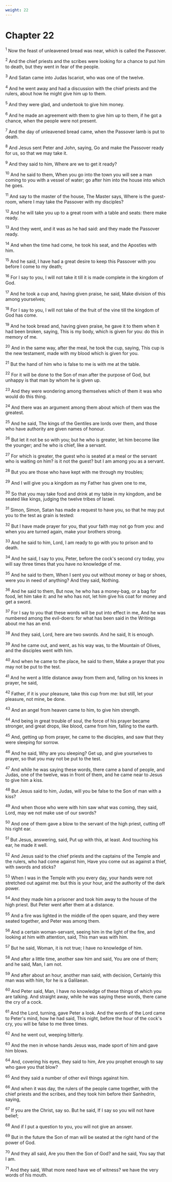 ```yaml
---
weight: 22
---
```


# Chapter 22

<sup>1</sup> Now the feast of unleavened bread was near, which is called the Passover. 

<sup>2</sup> And the chief priests and the scribes were looking for a chance to put him to death, but they went in fear of the people. 

<sup>3</sup> And Satan came into Judas Iscariot, who was one of the twelve. 

<sup>4</sup> And he went away and had a discussion with the chief priests and the rulers, about how he might give him up to them. 

<sup>5</sup> And they were glad, and undertook to give him money. 

<sup>6</sup> And he made an agreement with them to give him up to them, if he got a chance, when the people were not present. 

<sup>7</sup> And the day of unleavened bread came, when the Passover lamb is put to death. 

<sup>8</sup> And Jesus sent Peter and John, saying, Go and make the Passover ready for us, so that we may take it. 

<sup>9</sup> And they said to him, Where are we to get it ready? 

<sup>10</sup> And he said to them, When you go into the town you will see a man coming to you with a vessel of water; go after him into the house into which he goes. 

<sup>11</sup> And say to the master of the house, The Master says, Where is the guest-room, where I may take the Passover with my disciples? 

<sup>12</sup> And he will take you up to a great room with a table and seats: there make ready. 

<sup>13</sup> And they went, and it was as he had said: and they made the Passover ready. 

<sup>14</sup> And when the time had come, he took his seat, and the Apostles with him. 

<sup>15</sup> And he said, I have had a great desire to keep this Passover with you before I come to my death; 

<sup>16</sup> For I say to you, I will not take it till it is made complete in the kingdom of God. 

<sup>17</sup> And he took a cup and, having given praise, he said, Make division of this among yourselves; 

<sup>18</sup> For I say to you, I will not take of the fruit of the vine till the kingdom of God has come. 

<sup>19</sup> And he took bread and, having given praise, he gave it to them when it had been broken, saying, This is my body, which is given for you: do this in memory of me. 

<sup>20</sup> And in the same way, after the meal, he took the cup, saying, This cup is the new testament, made with my blood which is given for you. 

<sup>21</sup> But the hand of him who is false to me is with me at the table. 

<sup>22</sup> For it will be done to the Son of man after the purpose of God, but unhappy is that man by whom he is given up. 

<sup>23</sup> And they were wondering among themselves which of them it was who would do this thing. 

<sup>24</sup> And there was an argument among them about which of them was the greatest. 

<sup>25</sup> And he said, The kings of the Gentiles are lords over them, and those who have authority are given names of honour. 

<sup>26</sup> But let it not be so with you; but he who is greater, let him become like the younger; and he who is chief, like a servant. 

<sup>27</sup> For which is greater, the guest who is seated at a meal or the servant who is waiting on him? is it not the guest? but I am among you as a servant. 

<sup>28</sup> But you are those who have kept with me through my troubles; 

<sup>29</sup> And I will give you a kingdom as my Father has given one to me, 

<sup>30</sup> So that you may take food and drink at my table in my kingdom, and be seated like kings, judging the twelve tribes of Israel. 

<sup>31</sup> Simon, Simon, Satan has made a request to have you, so that he may put you to the test as grain is tested: 

<sup>32</sup> But I have made prayer for you, that your faith may not go from you: and when you are turned again, make your brothers strong. 

<sup>33</sup> And he said to him, Lord, I am ready to go with you to prison and to death. 

<sup>34</sup> And he said, I say to you, Peter, before the cock's second cry today, you will say three times that you have no knowledge of me. 

<sup>35</sup> And he said to them, When I sent you out without money or bag or shoes, were you in need of anything? And they said, Nothing. 

<sup>36</sup> And he said to them, But now, he who has a money-bag, or a bag for food, let him take it: and he who has not, let him give his coat for money and get a sword. 

<sup>37</sup> For I say to you that these words will be put into effect in me, And he was numbered among the evil-doers: for what has been said in the Writings about me has an end. 

<sup>38</sup> And they said, Lord, here are two swords. And he said, It is enough. 

<sup>39</sup> And he came out, and went, as his way was, to the Mountain of Olives, and the disciples went with him. 

<sup>40</sup> And when he came to the place, he said to them, Make a prayer that you may not be put to the test. 

<sup>41</sup> And he went a little distance away from them and, falling on his knees in prayer, he said, 

<sup>42</sup> Father, if it is your pleasure, take this cup from me: but still, let your pleasure, not mine, be done. 

<sup>43</sup> And an angel from heaven came to him, to give him strength. 

<sup>44</sup> And being in great trouble of soul, the force of his prayer became stronger, and great drops, like blood, came from him, falling to the earth. 

<sup>45</sup> And, getting up from prayer, he came to the disciples, and saw that they were sleeping for sorrow. 

<sup>46</sup> And he said, Why are you sleeping? Get up, and give yourselves to prayer, so that you may not be put to the test. 

<sup>47</sup> And while he was saying these words, there came a band of people, and Judas, one of the twelve, was in front of them, and he came near to Jesus to give him a kiss. 

<sup>48</sup> But Jesus said to him, Judas, will you be false to the Son of man with a kiss? 

<sup>49</sup> And when those who were with him saw what was coming, they said, Lord, may we not make use of our swords? 

<sup>50</sup> And one of them gave a blow to the servant of the high priest, cutting off his right ear. 

<sup>51</sup> But Jesus, answering, said, Put up with this, at least. And touching his ear, he made it well. 

<sup>52</sup> And Jesus said to the chief priests and the captains of the Temple and the rulers, who had come against him, Have you come out as against a thief, with swords and sticks? 

<sup>53</sup> When I was in the Temple with you every day, your hands were not stretched out against me: but this is your hour, and the authority of the dark power. 

<sup>54</sup> And they made him a prisoner and took him away to the house of the high priest. But Peter went after them at a distance. 

<sup>55</sup> And a fire was lighted in the middle of the open square, and they were seated together, and Peter was among them. 

<sup>56</sup> And a certain woman-servant, seeing him in the light of the fire, and looking at him with attention, said, This man was with him. 

<sup>57</sup> But he said, Woman, it is not true; I have no knowledge of him. 

<sup>58</sup> And after a little time, another saw him and said, You are one of them; and he said, Man, I am not. 

<sup>59</sup> And after about an hour, another man said, with decision, Certainly this man was with him, for he is a Galilaean. 

<sup>60</sup> And Peter said, Man, I have no knowledge of these things of which you are talking. And straight away, while he was saying these words, there came the cry of a cock. 

<sup>61</sup> And the Lord, turning, gave Peter a look. And the words of the Lord came to Peter's mind, how he had said, This night, before the hour of the cock's cry, you will be false to me three times. 

<sup>62</sup> And he went out, weeping bitterly. 

<sup>63</sup> And the men in whose hands Jesus was, made sport of him and gave him blows. 

<sup>64</sup> And, covering his eyes, they said to him, Are you prophet enough to say who gave you that blow? 

<sup>65</sup> And they said a number of other evil things against him. 

<sup>66</sup> And when it was day, the rulers of the people came together, with the chief priests and the scribes, and they took him before their Sanhedrin, saying, 

<sup>67</sup> If you are the Christ, say so. But he said, If I say so you will not have belief; 

<sup>68</sup> And if I put a question to you, you will not give an answer. 

<sup>69</sup> But in the future the Son of man will be seated at the right hand of the power of God. 

<sup>70</sup> And they all said, Are you then the Son of God? and he said, You say that I am. 

<sup>71</sup> And they said, What more need have we of witness? we have the very words of his mouth. 


